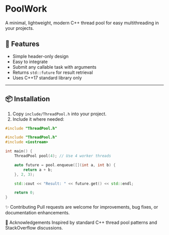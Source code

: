 # PoolWork

A minimal, lightweight, modern C++ thread pool for easy multithreading in your projects.

## 🚀 Features

- Simple header-only design
- Easy to integrate
- Submit any callable task with arguments
- Returns `std::future` for result retrieval
- Uses C++17 standard library only

---

## 📦 Installation

1. Copy `include/ThreadPool.h` into your project.
2. Include it where needed:

```cpp
#include "ThreadPool.h"
```

```cpp
#include "ThreadPool.h"
#include <iostream>

int main() {
    ThreadPool pool(4); // Use 4 worker threads

    auto future = pool.enqueue([](int a, int b) {
        return a + b;
    }, 2, 3);

    std::cout << "Result: " << future.get() << std::endl;

    return 0;
}
```
✨ Contributing
Pull requests are welcome for improvements, bug fixes, or documentation enhancements.

🙏 Acknowledgements
Inspired by standard C++ thread pool patterns and StackOverflow discussions.

